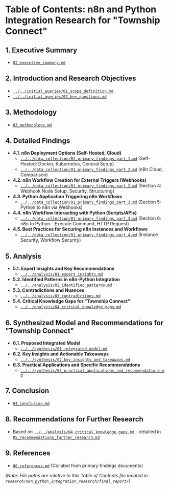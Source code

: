 # Table of Contents: n8n and Python Integration Research for "Township Connect"

## 1. Executive Summary
   * [`02_executive_summary.md`](02_executive_summary.md)

## 2. Introduction and Research Objectives
   * [`../../initial_queries/01_scope_definition.md`](../../initial_queries/01_scope_definition.md)
   * [`../../initial_queries/02_key_questions.md`](../../initial_queries/02_key_questions.md)

## 3. Methodology
   * [`03_methodology.md`](03_methodology.md)

## 4. Detailed Findings
   * **4.1. n8n Deployment Options (Self-Hosted, Cloud)**
      * [`../../data_collection/01_primary_findings_part_1.md`](../../data_collection/01_primary_findings_part_1.md) (Self-Hosted: Docker, Kubernetes, General Setup)
      * [`../../data_collection/01_primary_findings_part_2.md`](../../data_collection/01_primary_findings_part_2.md) (n8n Cloud, Comparison)
   * **4.2. n8n Workflow Creation for External Triggers (Webhooks)**
      * [`../../data_collection/01_primary_findings_part_2.md`](../../data_collection/01_primary_findings_part_2.md) (Section 4: Webhook Node Setup, Security, Structuring)
   * **4.3. Python Application Triggering n8n Workflows**
      * [`../../data_collection/01_primary_findings_part_3.md`](../../data_collection/01_primary_findings_part_3.md) (Section 5: Python to n8n via Webhooks)
   * **4.4. n8n Workflow Interacting with Python (Scripts/APIs)**
      * [`../../data_collection/01_primary_findings_part_3.md`](../../data_collection/01_primary_findings_part_3.md) (Section 6: n8n to Python - Execute Command, HTTP Request)
   * **4.5. Best Practices for Securing n8n Instances and Workflows**
      * [`../../data_collection/01_primary_findings_part_4.md`](../../data_collection/01_primary_findings_part_4.md) (Instance Security, Workflow Security)

## 5. Analysis
   * **5.1. Expert Insights and Key Recommendations**
      * [`../../analysis/01_expert_insights.md`](../../analysis/01_expert_insights.md)
   * **5.2. Identified Patterns in n8n-Python Integration**
      * [`../../analysis/02_identified_patterns.md`](../../analysis/02_identified_patterns.md)
   * **5.3. Contradictions and Nuances**
      * [`../../analysis/03_contradictions.md`](../../analysis/03_contradictions.md)
   * **5.4. Critical Knowledge Gaps for "Township Connect"**
      * [`../../analysis/04_critical_knowledge_gaps.md`](../../analysis/04_critical_knowledge_gaps.md)

## 6. Synthesized Model and Recommendations for "Township Connect"
   * **6.1. Proposed Integrated Model**
      * [`../../synthesis/01_integrated_model.md`](../../synthesis/01_integrated_model.md)
   * **6.2. Key Insights and Actionable Takeaways**
      * [`../../synthesis/02_key_insights_and_takeaways.md`](../../synthesis/02_key_insights_and_takeaways.md)
   * **6.3. Practical Applications and Specific Recommendations**
      * [`../../synthesis/03_practical_applications_and_recommendations.md`](../../synthesis/03_practical_applications_and_recommendations.md)

## 7. Conclusion
   * [`04_conclusion.md`](04_conclusion.md)

## 8. Recommendations for Further Research
   * Based on [`../../analysis/04_critical_knowledge_gaps.md`](../../analysis/04_critical_knowledge_gaps.md) - detailed in [`05_recommendations_further_research.md`](05_recommendations_further_research.md)

## 9. References
   * [`06_references.md`](06_references.md) (Collated from primary findings documents)

*(Note: File paths are relative to this Table of Contents file located in `research/n8n_python_integration_research/final_report/`)*